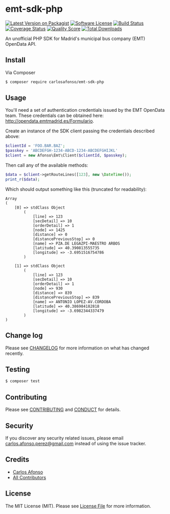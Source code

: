 # emt-sdk-php

[![Latest Version on Packagist][ico-version]][link-packagist]
[![Software License][ico-license]](LICENSE.md)
[![Build Status][ico-travis]][link-travis]
[![Coverage Status][ico-scrutinizer]][link-scrutinizer]
[![Quality Score][ico-code-quality]][link-code-quality]
[![Total Downloads][ico-downloads]][link-downloads]

An unofficial PHP SDK for Madrid's municipal bus company (EMT) OpenData API.

## Install

Via Composer

``` bash
$ composer require carlosafonso/emt-sdk-php
```

## Usage

You'll need a set of authentication credentials issued by the EMT OpenData team. These credentials can be obtained here: http://opendata.emtmadrid.es/Formulario.

Create an instance of the SDK client passing the credentials described above:

```php
$clientId = 'FOO.BAR.BAZ';
$passkey = 'ABCDEFGH-1234-ABCD-1234-ABCDEFGHIJKL'
$client = new Afonso\Emt\Client($clientId, $passkey);
```

Then call any of the available methods:

```php
$data = $client->getRouteLines([123], new \DateTime());
print_r($data);
```

Which should output something like this (truncated for readability):

```
Array
(
    [0] => stdClass Object
        (
            [line] => 123
            [secDetail] => 10
            [orderDetail] => 1
            [node] => 1425
            [distance] => 0
            [distancePreviousStop] => 0
            [name] => PZA.DE LEGAZPI-MAESTRO ARBOS
            [latitude] => 40.390813555735
            [longitude] => -3.6951516754786
        )

    [1] => stdClass Object
        (
            [line] => 123
            [secDetail] => 10
            [orderDetail] => 1
            [node] => 930
            [distance] => 839
            [distancePreviousStop] => 839
            [name] => ANTONIO LOPEZ-AV.CORDOBA
            [latitude] => 40.386984182818
            [longitude] => -3.6982344337479
        )
)
```

## Change log

Please see [CHANGELOG](CHANGELOG.md) for more information on what has changed recently.

## Testing

``` bash
$ composer test
```

## Contributing

Please see [CONTRIBUTING](CONTRIBUTING.md) and [CONDUCT](CONDUCT.md) for details.

## Security

If you discover any security related issues, please email carlos.afonso.perez@gmail.com instead of using the issue tracker.

## Credits

- [Carlos Afonso][link-author]
- [All Contributors][link-contributors]

## License

The MIT License (MIT). Please see [License File](LICENSE.md) for more information.

[ico-version]: https://img.shields.io/packagist/v/carlosafonso/emt-sdk-php.svg?style=flat-square
[ico-license]: https://img.shields.io/badge/license-MIT-brightgreen.svg?style=flat-square
[ico-travis]: https://img.shields.io/travis/carlosafonso/emt-sdk-php/master.svg?style=flat-square
[ico-scrutinizer]: https://img.shields.io/scrutinizer/coverage/g/carlosafonso/emt-sdk-php.svg?style=flat-square
[ico-code-quality]: https://img.shields.io/scrutinizer/g/carlosafonso/emt-sdk-php.svg?style=flat-square
[ico-downloads]: https://img.shields.io/packagist/dt/carlosafonso/emt-sdk-php.svg?style=flat-square

[link-packagist]: https://packagist.org/packages/carlosafonso/emt-sdk-php
[link-travis]: https://travis-ci.org/carlosafonso/emt-sdk-php
[link-scrutinizer]: https://scrutinizer-ci.com/g/carlosafonso/emt-sdk-php/code-structure
[link-code-quality]: https://scrutinizer-ci.com/g/carlosafonso/emt-sdk-php
[link-downloads]: https://packagist.org/packages/carlosafonso/emt-sdk-php
[link-author]: https://github.com/carlosafonso
[link-contributors]: ../../contributors
